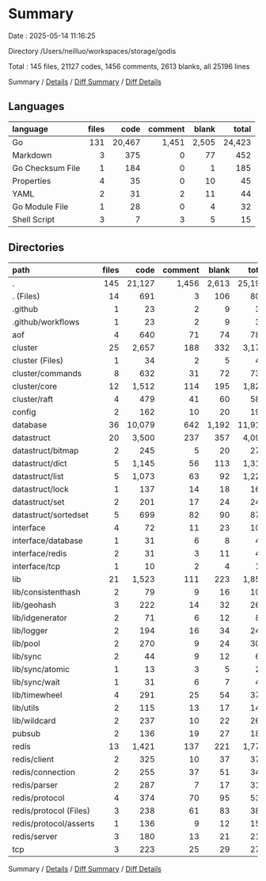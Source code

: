 # Summary

Date : 2025-05-14 11:16:25

Directory /Users/neilluo/workspaces/storage/godis

Total : 145 files,  21127 codes, 1456 comments, 2613 blanks, all 25196 lines

Summary / [Details](details.md) / [Diff Summary](diff.md) / [Diff Details](diff-details.md)

## Languages
| language | files | code | comment | blank | total |
| :--- | ---: | ---: | ---: | ---: | ---: |
| Go | 131 | 20,467 | 1,451 | 2,505 | 24,423 |
| Markdown | 3 | 375 | 0 | 77 | 452 |
| Go Checksum File | 1 | 184 | 0 | 1 | 185 |
| Properties | 4 | 35 | 0 | 10 | 45 |
| YAML | 2 | 31 | 2 | 11 | 44 |
| Go Module File | 1 | 28 | 0 | 4 | 32 |
| Shell Script | 3 | 7 | 3 | 5 | 15 |

## Directories
| path | files | code | comment | blank | total |
| :--- | ---: | ---: | ---: | ---: | ---: |
| . | 145 | 21,127 | 1,456 | 2,613 | 25,196 |
| . (Files) | 14 | 691 | 3 | 106 | 800 |
| .github | 1 | 23 | 2 | 9 | 34 |
| .github/workflows | 1 | 23 | 2 | 9 | 34 |
| aof | 4 | 640 | 71 | 74 | 785 |
| cluster | 25 | 2,657 | 188 | 332 | 3,177 |
| cluster (Files) | 1 | 34 | 2 | 5 | 41 |
| cluster/commands | 8 | 632 | 31 | 72 | 735 |
| cluster/core | 12 | 1,512 | 114 | 195 | 1,821 |
| cluster/raft | 4 | 479 | 41 | 60 | 580 |
| config | 2 | 162 | 10 | 20 | 192 |
| database | 36 | 10,079 | 642 | 1,192 | 11,913 |
| datastruct | 20 | 3,500 | 237 | 357 | 4,094 |
| datastruct/bitmap | 2 | 245 | 5 | 20 | 270 |
| datastruct/dict | 5 | 1,145 | 56 | 113 | 1,314 |
| datastruct/list | 5 | 1,073 | 63 | 92 | 1,228 |
| datastruct/lock | 1 | 137 | 14 | 18 | 169 |
| datastruct/set | 2 | 201 | 17 | 24 | 242 |
| datastruct/sortedset | 5 | 699 | 82 | 90 | 871 |
| interface | 4 | 72 | 11 | 23 | 106 |
| interface/database | 1 | 31 | 6 | 8 | 45 |
| interface/redis | 2 | 31 | 3 | 11 | 45 |
| interface/tcp | 1 | 10 | 2 | 4 | 16 |
| lib | 21 | 1,523 | 111 | 223 | 1,857 |
| lib/consistenthash | 2 | 79 | 9 | 16 | 104 |
| lib/geohash | 3 | 222 | 14 | 32 | 268 |
| lib/idgenerator | 2 | 71 | 6 | 12 | 89 |
| lib/logger | 2 | 194 | 16 | 34 | 244 |
| lib/pool | 2 | 270 | 9 | 24 | 303 |
| lib/sync | 2 | 44 | 9 | 12 | 65 |
| lib/sync/atomic | 1 | 13 | 3 | 5 | 21 |
| lib/sync/wait | 1 | 31 | 6 | 7 | 44 |
| lib/timewheel | 4 | 291 | 25 | 54 | 370 |
| lib/utils | 2 | 115 | 13 | 17 | 145 |
| lib/wildcard | 2 | 237 | 10 | 22 | 269 |
| pubsub | 2 | 136 | 19 | 27 | 182 |
| redis | 13 | 1,421 | 137 | 221 | 1,779 |
| redis/client | 2 | 325 | 10 | 37 | 372 |
| redis/connection | 2 | 255 | 37 | 51 | 343 |
| redis/parser | 2 | 287 | 7 | 17 | 311 |
| redis/protocol | 4 | 374 | 70 | 95 | 539 |
| redis/protocol (Files) | 3 | 238 | 61 | 83 | 382 |
| redis/protocol/asserts | 1 | 136 | 9 | 12 | 157 |
| redis/server | 3 | 180 | 13 | 21 | 214 |
| tcp | 3 | 223 | 25 | 29 | 277 |

Summary / [Details](details.md) / [Diff Summary](diff.md) / [Diff Details](diff-details.md)